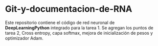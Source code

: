 # Git-y-documentacion-de-RNA
Este repositorio contiene el código de red neuronal de **DeepLearningPython** integrado para la tarea 1.
Se agregan los puntos de tarea 2, Cross entropy, capa softmax, mejora de inicialización de pesos y optimizador Adam.
